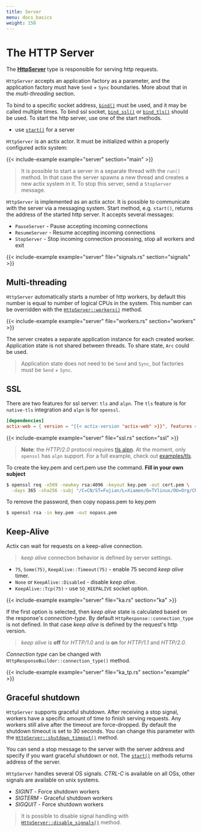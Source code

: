 ```yaml
---
title: Server
menu: docs_basics
weight: 150
---
```


# The HTTP Server

The [**HttpServer**](../../actix-web/actix_web/server/struct.HttpServer.html) type is responsible for
serving http requests.

`HttpServer` accepts an application factory as a parameter, and the
application factory must have `Send` + `Sync` boundaries. More about that in the
*multi-threading* section.

To bind to a specific socket address,
[`bind()`](../../actix-web/actix_web/server/struct.HttpServer.html#method.bind)
must be used, and it may be called multiple times. To bind ssl socket,
[`bind_ssl()`](../../actix-web/actix_web/server/struct.HttpServer.html#method.bind_ssl)
or [`bind_tls()`](../../actix-web/actix_web/server/struct.HttpServer.html#method.bind_tls)
should be used. To start the http server, use one of the start methods.

- use [`start()`](../../actix-web/actix_web/server/struct.HttpServer.html#method.start)
for a server

`HttpServer` is an actix actor. It must be initialized within a properly
configured actix system:

{{< include-example example="server" section="main" >}}

> It is possible to start a server in a separate thread with the `run()` method. In that
> case the server spawns a new thread and creates a new actix system in it. To stop
> this server, send a `StopServer` message.

`HttpServer` is implemented as an actix actor. It is possible to communicate with the server
via a messaging system. Start method, e.g. `start()`, returns the
address of the started http server. It accepts several messages:

- `PauseServer` - Pause accepting incoming connections
- `ResumeServer` - Resume accepting incoming connections
- `StopServer` - Stop incoming connection processing, stop all workers and exit

{{< include-example example="server" file="signals.rs" section="signals" >}}

## Multi-threading

`HttpServer` automatically starts a number of http workers, by default
this number is equal to number of logical CPUs in the system. This number
can be overridden with the
[`HttpServer::workers()`](../../actix-web/actix_web/server/struct.HttpServer.html#method.workers) method.

{{< include-example example="server" file="workers.rs" section="workers" >}}

The server creates a separate application instance for each created worker. Application state
is not shared between threads. To share state, `Arc` could be used.

> Application state does not need to be `Send` and `Sync`,
> but factories must be `Send` + `Sync`.

## SSL

There are two features for ssl server: `tls` and `alpn`. The `tls` feature is
for `native-tls` integration and `alpn` is for `openssl`.

```toml
[dependencies]
actix-web = { version = "{{< actix-version "actix-web" >}}", features = ["alpn"] }
```

{{< include-example example="server" file="ssl.rs" section="ssl" >}}

> **Note**: the *HTTP/2.0* protocol requires
> [tls alpn](https://tools.ietf.org/html/rfc7301).
> At the moment, only `openssl` has `alpn` support.
> For a full example, check out
> [examples/tls](https://github.com/actix/examples/tree/master/tls).

To create the key.pem and cert.pem use the command. **Fill in your own subject**
```bash
$ openssl req -x509 -newkey rsa:4096 -keyout key.pem -out cert.pem \
  -days 365 -sha256 -subj "/C=CN/ST=Fujian/L=Xiamen/O=TVlinux/OU=Org/CN=muro.lxd"
```
To remove the password, then copy nopass.pem to key.pem 
```bash
$ openssl rsa -in key.pem -out nopass.pem
```

## Keep-Alive

Actix can wait for requests on a keep-alive connection.

> *keep alive* connection behavior is defined by server settings.

- `75`, `Some(75)`, `KeepAlive::Timeout(75)` - enable 75 second *keep alive* timer.
- `None` or `KeepAlive::Disabled` - disable *keep alive*.
- `KeepAlive::Tcp(75)` - use `SO_KEEPALIVE` socket option.

{{< include-example example="server" file="ka.rs" section="ka" >}}

If the first option is selected, then *keep alive* state is
calculated based on the response's *connection-type*. By default
`HttpResponse::connection_type` is not defined. In that case *keep alive* is
defined by the request's http version.

> *keep alive* is **off** for *HTTP/1.0* and is **on** for *HTTP/1.1* and *HTTP/2.0*.

*Connection type* can be changed with `HttpResponseBuilder::connection_type()` method.

{{< include-example example="server" file="ka_tp.rs" section="example" >}}

## Graceful shutdown

`HttpServer` supports graceful shutdown. After receiving a stop signal, workers
have a specific amount of time to finish serving requests. Any workers still alive after the
timeout are force-dropped. By default the shutdown timeout is set to 30 seconds.
You can change this parameter with the
[`HttpServer::shutdown_timeout()`](../../actix-web/actix_web/server/struct.HttpServer.html#method.shutdown_timeout) method.

You can send a stop message to the server with the server address and specify if you want
graceful shutdown or not. The
[`start()`](../../actix-web/actix_web/server/struct.HttpServer.html#method.start)
methods returns address of the server.

`HttpServer` handles several OS signals. *CTRL-C* is available on all OSs,
other signals are available on unix systems.

- *SIGINT* - Force shutdown workers
- *SIGTERM* - Graceful shutdown workers
- *SIGQUIT* - Force shutdown workers

> It is possible to disable signal handling with
> [`HttpServer::disable_signals()`](../../actix-web/actix_web/server/struct.HttpServer.html#method.disable_signals)
> method.
